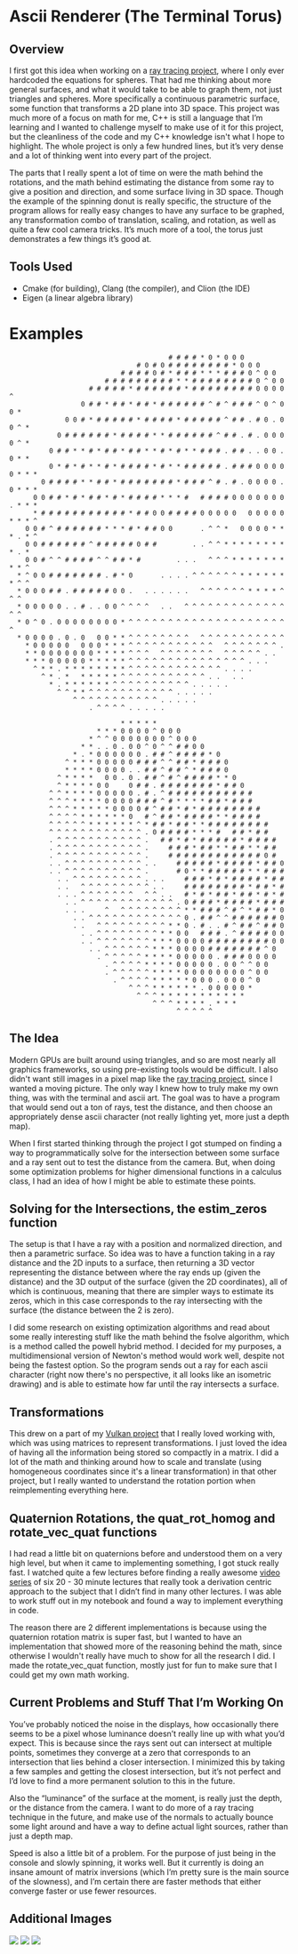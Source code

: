 # Ascii Renderer (The Terminal Torus)

## Overview

I first got this idea when working on a [ray tracing project](https://github.com/njbizzle/RayTracingInOneWeekend), where I only ever hardcoded the equations for spheres. That had me thinking about more general surfaces, and what it would take to be able to graph them, not just triangles and spheres. More specifically a continuous parametric surface, some function that transforms a 2D plane into 3D space. This project was much more of a focus on math for me, C++ is still a language that I’m learning and I wanted to challenge myself to make use of it for this project, but the cleanliness of the code and my C++ knowledge isn't what I hope to highlight. The whole project is only a few hundred lines, but it’s very dense and a lot of thinking went into every part of the project. 

The parts that I really spent a lot of time on were the math behind the rotations, and the math behind estimating the distance from some ray to give a position and direction, and some surface living in 3D space. Though the example of the spinning donut is really specific, the structure of the program allows for really easy changes to have any surface to be graphed, any transformation combo of translation, scaling, and rotation, as well as quite a few cool camera tricks. It’s much more of a tool, the torus just demonstrates a few things it’s good at.

## Tools Used

- Cmake (for building), Clang (the compiler), and Clion (the IDE)
- Eigen (a linear algebra library)

# Examples


```                                          
                                        # # # # * 0 * 0 0 0                     
                                # 0 # 0 # # # # # # # # * 0 0 0                 
                            # # # # 0 # * # # # * * * # # # 0 ^ 0 0             
                        # # # # # # # # # * * # # # # # # # # 0 ^ 0 0           
                    # # # # # * # # # # # # * # # # # # # # # 0 0 0 0 ^         
                  0 # # * # # * # # * # # # # # # ^ # ^ # # # ^ 0 ^ 0 0 *       
              0 0 # * # # # # # * # # # # * # # # # # ^ # # . # 0 . 0 0 ^ *     
            0 # # # # # # * # # # # * * # # # # # # ^ # # . # . 0 0 0 0 ^ *     
          0 # # * * # * # # * # # * * # * # * * # # # . # # . . 0 0 . 0 * *     
          0 * # * # * * # * # # # # * # * * # # # # # . # # # 0 0 0 0 0 * * *   
        0 # # # # * * # # * # # # # # # # * # # # ^ # . # . 0 0 0 0 . 0 * * *   
      0 0 # # * # * # # * # * # # # # * * * #   # # # # 0 0 0 0 0 0 0 . * * *   
      * # # # # # # # # # # # * # # 0 0 # # # # 0 0 0 0 0   0 0 0 0 0 * * * ^   
    0 0 # ^ # # # # # # * * * # * # # 0 0       . ^ ^ *   0 0 0 0 * * * . * ^   
    0 0 # # # # # # ^ # # # # # 0 # #         . . ^ ^ * * * * * * * * * . *     
    0 0 # ^ ^ # # # # ^ ^ # # * #         . . .   ^ ^ ^ * * * * * * * * * ^     
  * ^ 0 0 # # # # # # # . # * 0       . . . . ^ ^ ^ ^ ^ ^ * * * * * * * ^ ^     
  * 0 0 0 # # . # # # # # 0 0 .   . . . . . .   ^ ^ ^ ^ ^ ^ * * * * ^ ^ ^       
  * 0 0 0 0 0 . . # . . 0 0 ^ ^ ^ ^   . .   ^ ^ ^ ^ ^ ^ ^ ^ ^ ^ ^ ^ ^ ^ ^       
  * 0 ^ 0 . 0 0 0 0 0 0 0 0 * ^ ^ ^ ^ ^ ^ ^ ^ ^ ^ ^ ^ ^ ^ ^ ^ ^ ^ ^ ^ ^         
  * 0 0 0 0 . 0 . 0   0 0 * * ^ ^ ^ ^ ^ ^ ^ ^   ^ ^ ^ ^ ^ ^ ^ ^ ^ ^ ^           
    * 0 0 0 0 0   0 0 0 * * * ^ ^ ^ ^ ^ ^ ^ ^ ^ ^ ^   ^ ^ ^ ^ ^ ^ ^ .           
    * * 0 0 0 0 0 0 0 * * * * ^ ^ ^   ^ ^ ^ ^ ^ ^ ^   ^ ^ ^ ^ ^ . .             
    * * * 0 0 0 0 0 * * * * * ^ ^ ^ ^ ^ ^ ^ ^ ^ ^ ^ ^ ^ ^ ^ . . .               
      ^ * * . * * * * * * * * ^ ^ ^ ^ ^ ^ ^ ^ ^ ^ ^ ^ . . . .                   
        ^ * . *   * * * * * ^ ^ ^ ^ ^ ^ ^ ^ ^ ^ ^ . .   . .                     
          * . * * * * * * ^ ^ ^ ^ ^ ^ ^ ^ ^ ^ . . . . .                         
            ^ ^ * * ^ ^ ^ ^ ^ ^ ^ ^ ^ ^ ^ . . . . .                             
                ^ ^ ^ ^ ^ ^ ^ ^ ^ ^ ^ . . . . .                                 
                    . ^ ^ ^ ^ . . . . .
```
```                                             
                            * * * * *                                           
                      * * * 0 0 0 0 ^ 0 0 0                                     
                    * ^ ^ 0 0 0 0 0 0 0 ^ 0 0 0                                 
                  * * . . 0 . 0 0 ^ 0 ^ ^ # # 0 0                               
                * . * 0 0 0 0 0 0 . # # ^ # # # # * 0                           
              ^ * * * 0 0 0 0 0 # # # ^ ^ # # * # # # 0                         
              * * * * 0 0 0 0 . . # # ^ # # ^ * # # # 0                         
            ^ * * * *   0 0 . 0 . # # ^ # ^ # # # # * * 0                       
            ^ * * * * 0 0     0 # # . # # # # # # # * # # 0                     
          ^ ^ * * * * 0 0 0 0 0 . # . ^ # # # # # # # # # # #                   
          ^ ^ ^ * * * * 0 0 0 0 # # # ^ # * * * * # # * # # #                   
          ^ ^ ^ * * * * * 0 0 0 0 # ^ # # * # * # # # # # # # #                 
          ^ ^ ^ ^ * * * * * * 0   # ^ # # * # # # # * * # # # #                 
          ^ ^ ^ ^ ^ * * * * * * ^ * # # * # # * * # # # # # # # #               
          ^ ^ ^ ^ ^ ^ ^ ^ ^ ^ ^ ^ . 0 # # # # * * * #   # # * # #               
          . ^ ^ ^ ^ ^ ^ ^ ^ ^ ^ ^ .   # # * # * # # # # # * # # # #             
          . ^ ^ ^ ^ ^ ^ ^ ^ ^ ^ ^ .     # # # * # # * * # # * * # #             
          . ^ ^ ^ ^ ^ ^ ^ ^ ^ ^ ^ .     # # # # # # # # # # # # 0 #             
          . . ^ ^ ^ ^ ^ ^ ^ ^ ^ ^ . .     # # # # # * # # # # * # # 0           
          . . ^ ^ ^ ^ ^ ^ ^ ^ ^ ^ .       # 0 * * # # # # # * * # # #           
            . . ^ ^ ^ ^ ^ ^ ^ ^ ^ . . .     # # # * # * # # # # * # #           
            . .   ^ ^ ^ ^ ^ ^ ^ ^ ^ . .     # # # # # # # # * # # * #           
            . . . ^ ^ ^ ^ ^ ^ ^   ^ ^ . .   # * # * # # * # # * # * #           
              . . ^ ^ ^ ^ ^ ^ ^ ^ ^ ^ ^ ^ . 0 # # # * # # # # * # # #           
              . . .     ^   ^ ^ ^ ^ ^ ^ ^ ^ * * # # # ^ # ^ * # # * 0           
                . . ^ ^ ^ ^ ^ ^ ^ ^ ^ ^ ^ ^ 0 . # # ^ ^ # # # # # # 0           
                . .   ^ ^ ^ ^ ^ ^ ^ ^ ^ * * 0 . # . . # ^ # # ^ # # 0           
                  . . ^ ^ ^ ^ ^ ^ ^ ^ * * 0 0   # # # . ^ # # # # 0 0           
                  . . ^ ^ ^ ^ ^ ^ ^ * * * 0 0 0 0 # # # # # # # # 0 0           
                    . . ^ ^ ^ ^ ^ ^ * * * 0 0 0 0 # # # # # # # ^ 0             
                      . ^ ^ ^ ^ ^ * * * * 0 0 0 0 0 . # # # 0 0 0 0             
                        . ^ ^ ^ ^ * * * * 0 0 0 0 0 . 0 0 ^ ^ 0 0               
                        . ^ ^ ^ ^ ^ * * * * 0 0 0 0 0 0 0 0 ^ 0 0               
                          . ^ ^ ^ ^ * * * * * 0 0 0 . 0 0 0 ^ 0                 
                              ^ ^ ^ * * * * * * . 0 0 0 0 0 *                   
                                ^ ^ ^ * * * * * * * * * * *                     
                                    ^ ^ ^ * * * * . * * *                       
                                          ^ ^ ^ ^ ^                             
```

## The Idea

Modern GPUs are built around using triangles, and so are most nearly all graphics frameworks, so using pre-existing tools would be difficult. I also didn't want still images in a pixel map like the [ray tracing project](https://github.com/njbizzle/RayTracingInOneWeekend), since I wanted a moving picture. The only way I knew how to truly make my own thing, was with the terminal and ascii art. The goal was to have a program that would send out a ton of rays, test the distance, and then choose an appropriately dense ascii character (not really lighting yet, more just a depth map).

When I first started thinking through the project I got stumped on finding a way to programmatically solve for the intersection between some surface and a ray sent out to test the distance from the camera. But, when doing some optimization problems for higher dimensional functions in a calculus class, I had an idea of how I might be able to estimate these points.

## Solving for the Intersections, the estim_zeros function

The setup is that I have a ray with a position and normalized direction, and then a parametric surface. So idea was to have a function taking in a ray distance and the 2D inputs to a surface, then returning a 3D vector representing the distance between where the ray ends up (given the distance) and the 3D output of the surface (given the 2D coordinates), all of which is continuous, meaning that there are simpler ways to estimate its zeros, which in this case corresponds to the ray intersecting with the surface (the distance between the 2 is zero).

I did some research on existing optimization algorithms and read about some really interesting stuff like the math behind the fsolve algorithm, which is a method called the powell hybrid method. I decided for my purposes, a multidimensional version of Newton's method would work well, despite not being the fastest option. So the program sends out a ray for each ascii character (right now there's no perspective, it all looks like an isometric drawing) and is able to estimate how far until the ray intersects a surface.

## Transformations

This drew on a part of my [Vulkan project](https://github.com/njbizzle/VulkanTutorial) that I really loved working with, which was using matrices to represent transformations. I just loved the idea of having all the information being stored so compactly in a matrix. I did a lot of the math and thinking around how to scale and translate (using homogeneous coordinates since it's a linear transformation) in that other project, but I really wanted to understand the rotation portion when reimplementing everything here.

## Quaternion Rotations, the quat_rot_homog and rotate_vec_quat functions

I had read a little bit on quaternions before and understood them on a very high level, but when it came to implementing something, I got stuck really fast. I watched quite a few lectures before finding a really awesome [video series](https://youtube.com/playlist?list=PLpzmRsG7u_gr0FO12cBWj-15_e0yqQQ1U&si=c61z5-dsT5mNspKx) of six 20 - 30 minute lectures that really took a derivation centric approach to the subject that I didn’t find in many other lectures. I was able to work stuff out in my notebook and found a way to implement everything in code. 

The reason there are 2 different implementations is because using the quaternion rotation matrix is super fast, but I wanted to have an implementation that showed more of the reasoning behind the math, since otherwise I wouldn't really have much to show for all the research I did. I made the rotate_vec_quat function, mostly just for fun to make sure that I could get my own math working. 

## Current Problems and Stuff That I’m Working On

You’ve probably noticed the noise in the displays, how occasionally there seems to be a pixel whose luminance doesn’t really line up with what you’d expect. This is because since the rays sent out can intersect at multiple points, sometimes they converge at a zero that corresponds to an intersection that lies behind a closer intersection. I minimized this by taking a few samples and getting the closest intersection, but it’s not perfect and I’d love to find a more permanent solution to this in the future.

Also the “luminance” of the surface at the moment, is really just the depth, or the distance from the camera. I want to do more of a ray tracing technique in the future, and make use of the normals to actually bounce some light around and have a way to define actual light sources, rather than just a depth map.

Speed is also a little bit of a problem. For the purpose of just being in the console and slowly spinning, it works well. But it currently is doing an insane amount of matrix inversions (which I’m pretty sure is the main source of the slowness), and I’m certain there are faster methods that either converge faster or use fewer resources.

## Additional Images

<img src="AsciiShapes/sin_uv_close_up.png">
<img src="AsciiShapes/wavy_torus_hor_16_close_up.png">
<img src="AsciiShapes/wavy_torus_strange.png">
